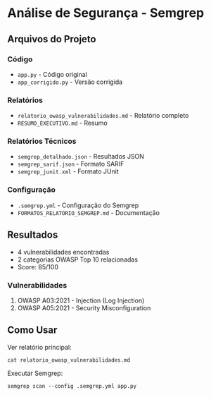 # Análise de Segurança - Semgrep

## Arquivos do Projeto

### Código
- `app.py` - Código original
- `app_corrigido.py` - Versão corrigida

### Relatórios
- `relatorio_owasp_vulnerabilidades.md` - Relatório completo
- `RESUMO_EXECUTIVO.md` - Resumo

### Relatórios Técnicos
- `semgrep_detalhado.json` - Resultados JSON
- `semgrep_sarif.json` - Formato SARIF
- `semgrep_junit.xml` - Formato JUnit

### Configuração
- `.semgrep.yml` - Configuração do Semgrep
- `FORMATOS_RELATORIO_SEMGREP.md` - Documentação

## Resultados

- 4 vulnerabilidades encontradas
- 2 categorias OWASP Top 10 relacionadas
- Score: 85/100

### Vulnerabilidades
1. OWASP A03:2021 - Injection (Log Injection)
2. OWASP A05:2021 - Security Misconfiguration

## Como Usar

Ver relatório principal:
```
cat relatorio_owasp_vulnerabilidades.md
```

Executar Semgrep:
```
semgrep scan --config .semgrep.yml app.py
```